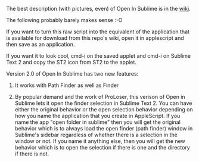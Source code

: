 The best description (with pictures, even) of Open In Sublime is in the [wiki](https://github.com/pjv/open-in-sublime/wiki).

The following probably barely makes sense :-O

If you want to turn this raw script into the equivalent of the application that is available for download from this repo's wiki, open it in applescript and then save as an application.

If you want it to look cool, cmd-i on the saved applet and cmd-i on Sublime Text 2 and copy the ST2 icon from ST2 to the applet.

Version 2.0 of Open In Sublime has two new features:

1. It works with Path Finder as well as Finder

2. By popular demand and the work of ProLoser, this verison of Open in Sublime lets it open the finder selection in Sublime Text 2. You can have either the original behavior or the open selection behavior depending on how you name the application that you create in AppleScript. If you name the app "open folder in sublime" then you will get the original behavior which is to always load the open finder (path finder) window in Sublime's sidebar regardless of whether there is a selection in the window or not. If you name it anything else, then you will get the new behavior which is to open the selection if there is one and the directory if there is not.